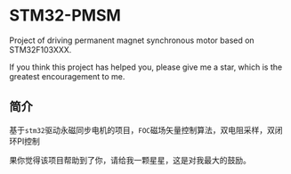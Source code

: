 # STM32-PMSM
Project of driving permanent magnet synchronous motor based on STM32F103XXX.

If you think this project has helped you, please give me a star, which is the greatest encouragement to me.

## 简介
基于`stm32`驱动永磁同步电机的项目，`FOC`磁场矢量控制算法，双电阻采样，双闭环PI控制

果你觉得该项目帮助到了你，请给我一颗星星，这是对我最大的鼓励。
